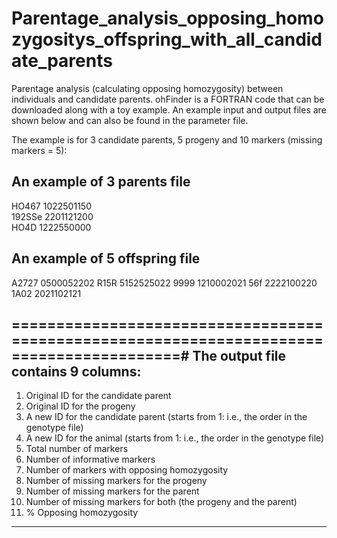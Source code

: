 # Parentage_analysis_opposing_homozygositys_offspring_with_all_candidate_parents

Parentage analysis (calculating opposing homozygosity) between individuals and candidate parents. ohFinder is a FORTRAN code that can be downloaded along with a toy example. An example input and output files are shown below and can also be found in the parameter file.

The example is for 3 candidate parents, 5 progeny and 10 markers (missing markers = 5):

An example of 3 parents file
 ----------------------------------------
HO467 1022501150   
192SSe 2201121200   
HO4D 1222550000        

An example of 5 offspring file
----------------------------------------
A2727 0500052202
R15R 5152525022
9999 1210002021
56f 2222100220
1A02 2021102121

=========================================================================================#
 The output file contains 9 columns:
----------------------------------------------------------------------------------------
  1. Original ID for the candidate parent
  2. Original ID for the progeny
  3. A new ID for the candidate parent (starts from 1: i.e., the order in the genotype file) 
  4. A new ID for the animal (starts from 1: i.e., the order in the genotype file)
  5. Total number of markers 
  6. Number of informative markers
  7. Number of markers with opposing homozygosity
  8. Number of missing markers for the progeny
  9. Number of missing markers for the parent
 10. Number of missing markers for both (the progeny and the parent)
 11. % Opposing homozygosity
----------------------------------------------------------------------------------------

